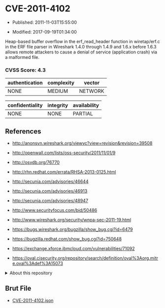 # CVE-2011-4102

- Published: 2011-11-03T15:55:00

- Modified: 2017-09-19T01:34:00

Heap-based buffer overflow in the erf_read_header function in wiretap/erf.c in the ERF file parser in Wireshark 1.4.0 through 1.4.9 and 1.6.x before 1.6.3 allows remote attackers to cause a denial of service (application crash) via a malformed file.

### CVSS Score: **4.3**

| authentication | complexity | vector |
| --- | --- | --- |
| NONE | MEDIUM | NETWORK |

| confidentiality | integrity | availability |
| --- | --- | --- |
| NONE | NONE | PARTIAL |

## References

* http://anonsvn.wireshark.org/viewvc?view=revision&revision=39508

* http://openwall.com/lists/oss-security/2011/11/01/9

* http://osvdb.org/76770

* http://rhn.redhat.com/errata/RHSA-2013-0125.html

* http://secunia.com/advisories/46644

* http://secunia.com/advisories/46913

* http://secunia.com/advisories/48947

* http://www.securityfocus.com/bid/50486

* http://www.wireshark.org/security/wnpa-sec-2011-19.html

* https://bugs.wireshark.org/bugzilla/show_bug.cgi?id=6479

* https://bugzilla.redhat.com/show_bug.cgi?id=750648

* https://exchange.xforce.ibmcloud.com/vulnerabilities/71092

* https://oval.cisecurity.org/repository/search/definition/oval%3Aorg.mitre.oval%3Adef%3A15073

<details>
<summary>About this repository</summary> 

  This repository is part of the project [Live Hack CVE](https://github.com/Live-Hack-CVE). Main website can be found [www.live-hack.org](https://www.live-hack.org) 
  
  Made by [Sn0wAlice](https://github.com/Sn0wAlice) for the people that care about security and need to have a feed of the latest CVEs. Hope you enjoy it, don't forget to star the repo and follow me on [Twitter](https://twitter.com/Sn0wAlice) and [Github](https://github.com/Sn0wAlice). And that is my [personnal website](https://www.alice-snow.me/)

  - [Home Page](https://github.com/Live-Hack-CVE)
  - [Framework](https://github.com/Live-Hack-CVE/cve-framework)
  - [CVE database](https://github.com/Live-Hack-CVE/full_database)
  - [Changelog](https://github.com/Live-Hack-CVE/Changelog)
</details>

## Brut File

* [CVE-2011-4102.json](https://raw.githubusercontent.com/Live-Hack-CVE/full_database/main/cves/2011/CVE-2011-4102.json)

